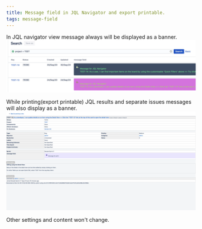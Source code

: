 ```yaml
---
title: Message field in JQL Navigator and export printable.
tags: message-field
---
```



In JQL navigator view message always will be displayed as a banner.  
<a href="/uploads/message-field/message-field-jql-navigator-list-view.webp" target="_blank"><img src="/uploads/message-field/message-field-jql-navigator-list-view.webp" width="600" loading="lazy"></a>


While printing(export printable) JQL results and separate issues messages will also display as a banner.
<a href="/uploads/message-field/message-field-export-printable.webp" target="_blank"><img src="/uploads/message-field/message-field-export-printable.webp" width="600" loading="lazy"></a>

Other settings and content won't change.  
  

   